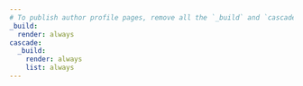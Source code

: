 ```yaml
---
# To publish author profile pages, remove all the `_build` and `cascade` settings below.
_build:
  render: always
cascade:
  _build:
    render: always
    list: always
---
```

